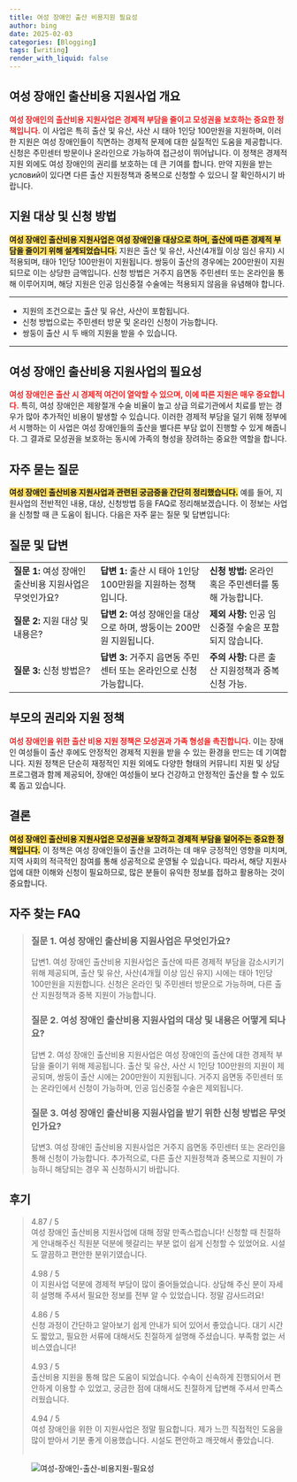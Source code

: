 ```yaml
---
title: 여성 장애인 출산 비용지원 필요성
author: bing
date: 2025-02-03
categories: [Blogging]
tags: [writing]
render_with_liquid: false
---
```



<h2 id='여성 장애인 출산비용 지원사업 개요'>여성 장애인 출산비용 지원사업 개요</h2>

<p><b><span style="color: #ee2323;">여성 장애인의 출산비용 지원사업은 경제적 부담을 줄이고 모성권을 보호하는 중요한 정책입니다.</span></b> 이 사업은 특히 출산 및 유산, 사산 시 태아 1인당 100만원을 지원하며, 이러한 지원은 여성 장애인들이 직면하는 경제적 문제에 대한 실질적인 도움을 제공합니다. 신청은 주민센터 방문이나 온라인으로 가능하여 접근성이 뛰어납니다. 이 정책은 경제적 지원 외에도 여성 장애인의 권리를 보호하는 데 큰 기여를 합니다. 만약 지원을 받는 условий이 있다면 다른 출산 지원정책과 중복으로 신청할 수 있으니 잘 확인하시기 바랍니다.</p>

<h2 id='지원 대상 및 신청 방법'>지원 대상 및 신청 방법</h2>

<p><b><span style="background-color: #ffe066;">여성 장애인 출산비용 지원사업은 여성 장애인을 대상으로 하며, 출산에 따른 경제적 부담을 줄이기 위해 설계되었습니다.</span></b> 지원은 출산 및 유산, 사산(4개월 이상 임신 유지) 시 적용되며, 태아 1인당 100만원이 지원됩니다. 쌍둥이 출산의 경우에는 200만원이 지원되므로 이는 상당한 금액입니다. 신청 방법은 거주지 읍면동 주민센터 또는 온라인을 통해 이루어지며, 해당 지원은 인공 임신중절 수술에는 적용되지 않음을 유념해야 합니다.</p>

<hr />

<ul>
    <li>지원의 조건으로는 출산 및 유산, 사산이 포함됩니다.</li>
    <li>신청 방법으로는 주민센터 방문 및 온라인 신청이 가능합니다.</li>
    <li>쌍둥이 출산 시 두 배의 지원을 받을 수 있습니다.</li>
</ul>

<hr />

<h2 id='여성 장애인 출산비용 지원사업의 필요성'>여성 장애인 출산비용 지원사업의 필요성</h2>

<p><b><span style="color: #ee2323;">여성 장애인은 출산 시 경제적 여건이 열악할 수 있으며, 이에 따른 지원은 매우 중요합니다.</span></b> 특히, 여성 장애인은 제왕절개 수술 비율이 높고 상급 의료기관에서 치료를 받는 경우가 많아 추가적인 비용이 발생할 수 있습니다. 이러한 경제적 부담을 덜기 위해 정부에서 시행하는 이 사업은 여성 장애인들의 출산을 별다른 부담 없이 진행할 수 있게 해줍니다. 그 결과로 모성권을 보호하는 동시에 가족의 형성을 장려하는 중요한 역할을 합니다.</p>

<h2 id='자주 묻는 질문'>자주 묻는 질문</h2>

<p><b><span style="background-color: #ffe066;">여성 장애인 출산비용 지원사업과 관련된 궁금증을 간단히 정리했습니다.</span></b> 예를 들어, 지원사업의 전반적인 내용, 대상, 신청방법 등을 FAQ로 정리해보겠습니다. 이 정보는 사업을 신청할 때 큰 도움이 됩니다. 다음은 자주 묻는 질문 및 답변입니다:</p>

<h2 id='질문 및 답변'>질문 및 답변</h2>

<table>
    <tr>
        <td><b>질문 1:</b> 여성 장애인 출산비용 지원사업은 무엇인가요?</td>
        <td><b>답변 1:</b> 출산 시 태아 1인당 100만원을 지원하는 정책입니다.</td>
        <td><b>신청 방법:</b> 온라인 혹은 주민센터를 통해 가능합니다.</td>
    </tr>
    <tr>
        <td><b>질문 2:</b> 지원 대상 및 내용은?</td>
        <td><b>답변 2:</b> 여성 장애인을 대상으로 하며, 쌍둥이는 200만원 지원됩니다.</td>
        <td><b>제외 사항:</b> 인공 임신중절 수술은 포함되지 않습니다.</td>
    </tr>
    <tr>
        <td><b>질문 3:</b> 신청 방법은?</td>
        <td><b>답변 3:</b> 거주지 읍면동 주민센터 또는 온라인으로 신청 가능합니다.</td>
        <td><b>주의 사항:</b> 다른 출산 지원정책과 중복 신청 가능.</td>
    </tr>
</table>

<h2 id='부모의 권리와 지원 정책'>부모의 권리와 지원 정책</h2>

<p><b><span style="color: #ee2323;">여성 장애인을 위한 출산 비용 지원 정책은 모성권과 가족 형성을 촉진합니다.</span></b> 이는 장애인 여성들이 출산 후에도 안정적인 경제적 지원을 받을 수 있는 환경을 만드는 데 기여합니다. 지원 정책은 단순히 재정적인 지원 외에도 다양한 형태의 커뮤니티 지원 및 상담 프로그램과 함께 제공되어, 장애인 여성들이 보다 건강하고 안정적인 출산을 할 수 있도록 돕고 있습니다.</p>

<h2 id='결론'>결론</h2>

<p><b><span style="background-color: #ffe066;">여성 장애인 출산비용 지원사업은 모성권을 보장하고 경제적 부담을 덜어주는 중요한 정책입니다.</span></b> 이 정책은 여성 장애인들이 출산을 고려하는 데 매우 긍정적인 영향을 미치며, 지역 사회의 적극적인 참여를 통해 성공적으로 운영될 수 있습니다. 따라서, 해당 지원사업에 대한 이해와 신청이 필요하므로, 많은 분들이 유익한 정보를 접하고 활용하는 것이 중요합니다.</p>


<h2 id='자주_찾는_FAQ'>자주 찾는 FAQ</h2>
<div itemscope="" itemtype="https://schema.org/FAQPage">
<blockquote>
<div itemscope="" itemprop="mainEntity" itemtype="https://schema.org/Question">
<h3 itemprop="name">질문 1. 여성 장애인 출산비용 지원사업은 무엇인가요?</h3>
<div itemscope="" itemprop="acceptedAnswer" itemtype="https://schema.org/Answer">
<span itemprop="text">
<p>답변1. 여성 장애인 출산비용 지원사업은 출산에 따른 경제적 부담을 감소시키기 위해 제공되며, 출산 및 유산, 사산(4개월 이상 임신 유지) 시에는 태아 1인당 100만원을 지원합니다. 신청은 온라인 및 주민센터 방문으로 가능하며, 다른 출산 지원정책과 중복 지원이 가능합니다.</p>
</span>
</div>
</div>
<div itemscope="" itemprop="mainEntity" itemtype="https://schema.org/Question">
<h3 itemprop="name">질문 2. 여성 장애인 출산비용 지원사업의 대상 및 내용은 어떻게 되나요?</h3>
<div itemscope="" itemprop="acceptedAnswer" itemtype="https://schema.org/Answer">
<span itemprop="text">
<p>답변 2. 여성 장애인 출산비용 지원사업은 여성 장애인의 출산에 대한 경제적 부담을 줄이기 위해 제공됩니다. 출산 및 유산, 사산 시 1인당 100만원의 지원이 제공되며, 쌍둥이 출산 시에는 200만원이 지원됩니다. 거주지 읍면동 주민센터 또는 온라인에서 신청이 가능하며, 인공 임신중절 수술은 제외됩니다.</p>
</span>
</div>
</div>
<div itemscope="" itemprop="mainEntity" itemtype="https://schema.org/Question">
<h3 itemprop="name">질문 3. 여성 장애인 출산비용 지원사업을 받기 위한 신청 방법은 무엇인가요?</h3>
<div itemscope="" itemprop="acceptedAnswer" itemtype="https://schema.org/Answer">
<span itemprop="text">
<p>답변3. 여성 장애인 출산비용 지원사업은 거주지 읍면동 주민센터 또는 온라인을 통해 신청이 가능합니다. 추가적으로, 다른 출산 지원정책과 중복으로 지원이 가능하니 해당되는 경우 꼭 신청하시기 바랍니다.</p>
</span>
</div>
</div>
</blockquote>
</div>
<h2 id='후기'>후기</h2>
<div itemscope itemtype="https://schema.org/Product">
  <blockquote>
  <div itemprop="review" itemscope itemtype="https://schema.org/Review">
      <div itemprop="reviewRating" itemscope itemtype="https://schema.org/Rating"> <span itemprop="ratingValue">4.87</span> / <span itemprop="bestRating">5</span> </div>
      <span itemprop="reviewBody">여성 장애인 출산비용 지원사업에 대해 정말 만족스럽습니다! 신청할 때 친절하게 안내해주신 직원분 덕분에 헷갈리는 부분 없이 쉽게 신청할 수 있었어요. 시설도 깔끔하고 편안한 분위기였습니다. </span>
  </div>
  <br>
  <div itemprop="review" itemscope itemtype="https://schema.org/Review">
      <div itemprop="reviewRating" itemscope itemtype="https://schema.org/Rating"> <span itemprop="ratingValue">4.98</span> / <span itemprop="bestRating">5</span> </div>
      <span itemprop="reviewBody">이 지원사업 덕분에 경제적 부담이 많이 줄어들었습니다. 상담해 주신 분이 자세히 설명해 주셔서 필요한 정보를 전부 알 수 있었습니다. 정말 감사드려요!</span>
  </div>
  <br>
  <div itemprop="review" itemscope itemtype="https://schema.org/Review">
      <div itemprop="reviewRating" itemscope itemtype="https://schema.org/Rating"> <span itemprop="ratingValue">4.86</span> / <span itemprop="bestRating">5</span> </div>
      <span itemprop="reviewBody">신청 과정이 간단하고 알아보기 쉽게 안내가 되어 있어서 좋았습니다. 대기 시간도 짧았고, 필요한 서류에 대해서도 친절하게 설명해 주셨습니다. 부족함 없는 서비스였습니다!</span>
  </div>
  <br>
  <div itemprop="review" itemscope itemtype="https://schema.org/Review">
      <div itemprop="reviewRating" itemscope itemtype="https://schema.org/Rating"> <span itemprop="ratingValue">4.93</span> / <span itemprop="bestRating">5</span> </div>
      <span itemprop="reviewBody">출산비용 지원을 통해 많은 도움이 되었습니다. 수속이 신속하게 진행되어서 편안하게 이용할 수 있었고, 궁금한 점에 대해서도 친절하게 답변해 주셔서 만족스러웠습니다.</span>
  </div>
  <br>
  <div itemprop="review" itemscope itemtype="https://schema.org/Review">
      <div itemprop="reviewRating" itemscope itemtype="https://schema.org/Rating"> <span itemprop="ratingValue">4.94</span> / <span itemprop="bestRating">5</span> </div>
      <span itemprop="reviewBody">여성 장애인을 위한 이 지원사업은 정말 필요합니다. 제가 느낀 직접적인 도움을 많이 받아서 기분 좋게 이용했습니다. 시설도 편안하고 깨끗해서 좋았습니다.</span>
  </div>
  <br>
  </blockquote>
</div>
<figure class="image"><img src="https://afficreate.github.io/assets/img/thumbnail/여성-장애인-출산-비용지원-필요성.webp" alt="여성-장애인-출산-비용지원-필요성"></figure>